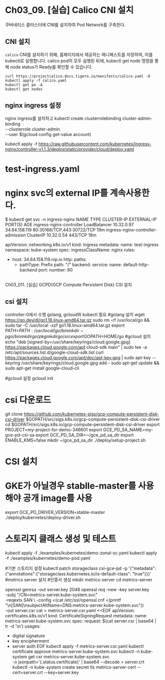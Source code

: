 
# Ch03_09. [실습] Calico CNI 설치
쿠버네티스 클러스터에 CNI를 설치하여 Pod Network를 구축한다.

## CNI 설치
`calico` CNI를 설치하기 위해, 홈페이지에서 제공하는 매니페스트를 저장하여, 이를 kubectl로 실행합니다. calico pod이 모두 실행된 뒤에, kubectl get node 명령을 통해 node status가 Ready를 확인할 수 있습니다. 
```
curl https://projectcalico.docs.tigera.io/manifests/calico.yaml -O
kubectl apply -f calico.yaml
kubectl get po -A
kubectl get nodes
```

## nginx ingress 설정
nginx ingress를 설치하고 
kubectl create clusterrolebinding cluster-admin-binding \
  --clusterrole cluster-admin \
  --user $(gcloud config get-value account)

kubectl apply -f https://raw.githubusercontent.com/kubernetes/ingress-nginx/controller-v1.1.3/deploy/static/provider/cloud/deploy.yaml

# test-ingress.yaml
# nginx svc의 external IP를 계속사용한다.
$ kubectl get svc -n ingress-nginx
NAME                                 TYPE           CLUSTER-IP   EXTERNAL-IP     PORT(S)                      AGE
ingress-nginx-controller             LoadBalancer   10.32.0.97   34.64.158.119   80:30168/TCP,443:30722/TCP   19m
ingress-nginx-controller-admission   ClusterIP      10.32.0.54   <none>          443/TCP                      19m

apiVersion: networking.k8s.io/v1
kind: Ingress
metadata:
  name: test-ingress
  namespace: kube-system
spec:
  ingressClassName: nginx
  rules:
  - host: 34.64.158.119.nip.io
    http:
      paths:
      - pathType: Prefix
        path: "/"
        backend:
          service:
            name: default-http-backend
            port:
              number: 80


##
Ch03_011. [실습] GCPD(GCP Compute Persistent Disk) CSI 설치

## csi 설치
controller-0에서 수행
golang, gcloud와 kubectl 필요
#golang 설치
wget https://go.dev/dl/go1.18.linux-amd64.tar.gz
sudo rm -rf /usr/local/go && sudo tar -C /usr/local -xzf go1.18.linux-amd64.tar.gz
export PATH=$PATH:/usr/local/go/bin
mkdir -p go/bin
mkdir go/pkg
mkdir go/src
export GOPATH=$HOME/go
#gcloud 설치
echo "deb [signed-by=/usr/share/keyrings/cloud.google.gpg] https://packages.cloud.google.com/apt cloud-sdk main" | sudo tee -a /etc/apt/sources.list.d/google-cloud-sdk.list
curl https://packages.cloud.google.com/apt/doc/apt-key.gpg | sudo apt-key --keyring /usr/share/keyrings/cloud.google.gpg add -
sudo apt-get update && sudo apt-get install google-cloud-cli

#gcloud 설정
gcloud init 
# csi 다운로드
git clone https://github.com/kubernetes-sigs/gcp-compute-persistent-disk-csi-driver $GOPATH/src/sigs.k8s.io/gcp-compute-persistent-disk-csi-driver
cd $GOPATH/src/sigs.k8s.io/gcp-compute-persistent-disk-csi-driver
export PROJECT=my-project-for-demo-346601
export GCE_PD_SA_NAME=my-gce-pd-csi-sa
export GCE_PD_SA_DIR=~/gce_pd_sa_dir
export ENABLE_KMS=false
mkdir ~/gce_pd_sa_dir
./deploy/setup-project.sh
# CSI 설치
# GKE가 아닐경우 stablle-master를 사용해야 공개 image를 사용
export GCE_PD_DRIVER_VERSION=stable-master
./deploy/kubernetes/deploy-driver.sh
# 스토리지 클래스 생성 및 테스트
kubectl apply -f ./examples/kubernetes/demo-zonal-sc.yaml
kubectl apply -f ./examples/kubernetes/demo-pod.yaml

#기본 스토리지 설정
kubectl patch storageclass csi-gce-pd -p '{"metadata": {"annotations":{"storageclass.kubernetes.io/is-default-class": "true"}}}'
#metrics server 설치
#인증서 생성
mkdir metrics-server
cd metrics-server

openssl genrsa -out server.key 2048
openssl req -new -key server.key \
  -subj "/CN=metrics-server.kube-system.svc" \
  -reqexts SAN \ 
  -config <(cat /etc/ssl/openssl.cnf <(printf "\n[SAN]\nsubjectAltName=DNS:metrics-server.kube-system.svc")) \
  -out server.csr
cat > metrics-server.csr.yaml <<EOF
apiVersion: certificates.k8s.io/v1
kind: CertificateSigningRequest
metadata:
  name: metrics-server.kube-system.svc
spec:
  request: $(cat server.csr | base64 | tr -d '\n')
  usages:
  - digital signature
  - key encipherment
  - server auth
EOF
kubectl apply -f metrics-server.csr.yaml
kubectl certificate approve metrics-server.kube-system.svc
kubectl -n kube-system get csr metrics-server.kube-system.svc \
  -o jsonpath='{.status.certificate}' | base64 --decode > server.crt
kubectl -n kube-system create secret tls metrics-server-cert --cert=server.crt --key=server.key


